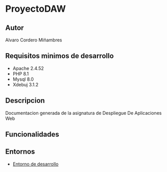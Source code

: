 # ProyectoDAW
## Autor
Alvaro Cordero Miñambres
## Requisitos minimos de desarrollo
- Apache 2.4.52
- PHP 8.1
- Mysql 8.0
- Xdebuj 3.1.2
  
## Descripcion
Documentacion generada de la asignatura de Despliegue De Aplicaciones Web

## Funcionalidades

## Entornos
- [Entorno de desarrollo](http://daw206.isauces.local)

